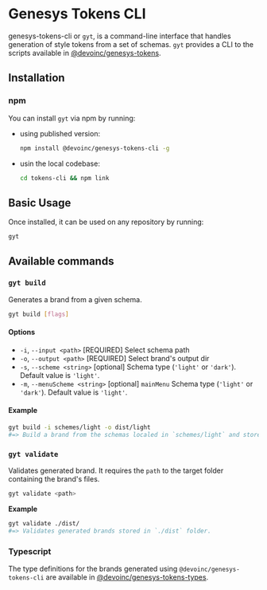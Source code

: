 # Genesys Tokens CLI

genesys-tokens-cli or `gyt`, is a command-line interface that handles generation of style tokens from a set of schemas. `gyt` provides a CLI to the scripts available in [@devoinc/genesys-tokens](https://github.com/DevoInc/genesys-tokens/tree/master/tokens).

## Installation

### npm

You can install `gyt` via npm by running:

- using published version:
  ```bash
  npm install @devoinc/genesys-tokens-cli -g
  ```
- usin the local codebase:
  ```bash
  cd tokens-cli && npm link
  ```

## Basic Usage

Once installed, it can be used on any repository by running:

```bash
gyt
```

## Available commands

### `gyt build`

Generates a brand from a given schema.

```bash
gyt build [flags]
```

#### **Options**

- `-i`, `--input <path>` [REQUIRED] Select schema path
- `-o`, `--output <path>` [REQUIRED] Select brand's output dir
- `-s`, `--scheme <string>` [optional] Schema type (`'light'` or `'dark'`). Default value is `'light'`.
- `-m`, `--menuScheme <string>` [optional] `mainMenu` Schema type (`'light'` or `'dark'`). Default value is `'light'`.

#### **Example**

```bash
gyt build -i schemes/light -o dist/light
#=> Build a brand from the schemas localed in `schemes/light` and stores the generated files under `dist/light`.
```

### `gyt validate`

Validates generated brand. It requires the `path` to the target folder containing the brand's files.

```bash
gyt validate <path>
```

**Example**

```bash
gyt validate ./dist/
#=> Validates generated brands stored in `./dist` folder.
```

### Typescript

The type definitions for the brands generated using `@devoinc/genesys-tokens-cli` are available in [@devoinc/genesys-tokens-types](https://www.npmjs.com/package/@devoinc/genesys-tokens-types).
